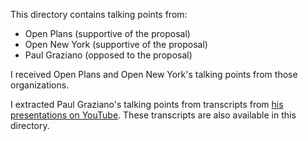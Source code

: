 This directory contains talking points from:

- Open Plans (supportive of the proposal)
- Open New York (supportive of the proposal)
- Paul Graziano (opposed to the proposal)

I received Open Plans and Open New York's talking points from those organizations.

I extracted Paul Graziano's talking points from transcripts from [his presentations on YouTube](https://www.youtube.com/@paulgraziano7877/). These transcripts are also available in this directory.
